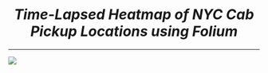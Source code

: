  <i><h1 align='center'>Time-Lapsed Heatmap of NYC Cab Pickup Locations using Folium</h1></i>
 <hr>


<img src='Plots/pickup_heatmap.gif'>
